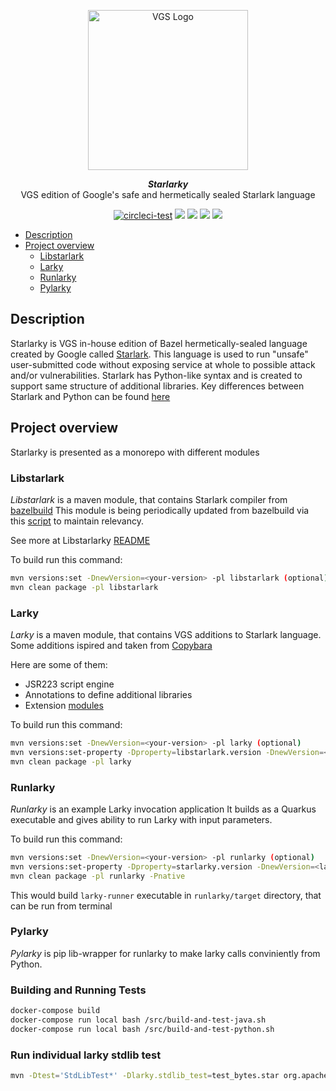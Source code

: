 <p align="center"><a href="https://www.verygoodsecurity.com/"><img src="https://avatars.githubusercontent.com/u/17788525" width="256" alt="VGS Logo"></a></p>
<p align="center"><b><i>Starlarky</i></b><br/>VGS edition of Google's safe and hermetically sealed Starlark language</p>
<p align="center">
<a href="https://circleci.com/gh/verygoodsecurity/starlarky/tree/master"><img src="https://circleci.com/gh/verygoodsecurity/starlarky/tree/master.svg?style=svg" alt="circleci-test"></a>
<a href="https://github.com/verygoodsecurity/starlarky/releases"><img src="https://img.shields.io/github/v/release/verygoodsecurity/starlarky"/></a>
<a href="https://pypi.org/project/pylarky/"><img src="https://img.shields.io/pypi/v/pylarky"/></a>
<a href="https://github.com/verygoodsecurity/starlarky/blob/master/LICENSE"><img src="https://img.shields.io/github/license/verygoodsecurity/starlarky"/></a>
<img src="https://img.shields.io/snyk/vulnerabilities/github/verygoodsecurity/starlarky"/>
</p>

<!-- toc -->
* [Description](#description)
* [Project overview](#project-overview)
    * [Libstarlark](#libstarlark)
    * [Larky](#larky)
    * [Runlarky](#runlarky)
    * [Pylarky](#pylarky)
<!-- tocstop -->

## Description

Starlarky is VGS in-house edition of Bazel hermetically-sealed language created by Google called [Starlark](https://github.com/bazelbuild/starlark).
This language is used to run "unsafe" user-submitted code without exposing service at whole to possible attack and/or vulnerabilities.
Starlark has Python-like syntax and is created to support same structure of additional libraries. 
Key differences between Starlark and Python can be found [here](https://docs.bazel.build/versions/master/skylark/language.html#differences-with-python)


## Project overview

Starlarky is presented as a monorepo with different modules

### Libstarlark

_Libstarlark_ is a maven module, that contains Starlark compiler from [bazelbuild](https://github.com/bazelbuild/bazel/tree/master/src/main/java/net/starlark/java)
This module is being periodically updated from bazelbuild via this [script](https://github.com/verygoodsecurity/starlarky/blob/master/bin/update-starlark.py)
to maintain relevancy.

See more at Libstarlarky [README](https://github.com/verygoodsecurity/starlarky/blob/master/libstarlark/README.md)

To build run this command:
```bash
mvn versions:set -DnewVersion=<your-version> -pl libstarlark (optional)
mvn clean package -pl libstarlark
```

### Larky

_Larky_ is a maven module, that contains VGS additions to Starlark language.
Some additions ispired and taken from [Copybara](https://github.com/google/copybara/)

Here are some of them:
- JSR223 script engine
- Annotations to define additional libraries
- Extension [modules](https://github.com/verygoodsecurity/starlarky/blob/master/larky/src/main/java/com/verygood/security/larky/modules/README.md)

To build run this command:
```bash
mvn versions:set -DnewVersion=<your-version> -pl larky (optional)
mvn versions:set-property -Dproperty=libstarlark.version -DnewVersion=<larky-version> -pl larky
mvn clean package -pl larky
```

### Runlarky

_Runlarky_ is an example Larky invocation application
It builds as a Quarkus executable and gives ability to run Larky with input parameters.

To build run this command:
```bash
mvn versions:set -DnewVersion=<your-version> -pl runlarky (optional)
mvn versions:set-property -Dproperty=starlarky.version -DnewVersion=<larky-version> -pl runlarky
mvn clean package -pl runlarky -Pnative
```

This would build `larky-runner` executable in `runlarky/target` directory, that can be run from terminal

### Pylarky

_Pylarky_ is pip lib-wrapper for runlarky to make larky calls conviniently from Python.

### Building and Running Tests

```bash
docker-compose build
docker-compose run local bash /src/build-and-test-java.sh
docker-compose run local bash /src/build-and-test-python.sh
```

### Run individual larky stdlib test

```bash
mvn -Dtest='StdLibTest*' -Dlarky.stdlib_test=test_bytes.star org.apache.maven.plugins:maven-surefire-plugin:3.0.0-M5:test -pl larky
```
